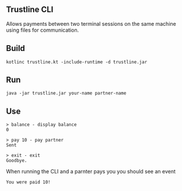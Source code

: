 ## Trustline CLI

Allows payments between two terminal sessions on the same machine using files for communication.

## Build

```
kotlinc trustline.kt -include-runtime -d trustline.jar
```

## Run

```
java -jar trustline.jar your-name partner-name
```

## Use

```
> balance - display balance
0

> pay 10 - pay partner
Sent

> exit - exit
Goodbye.
```

When running the CLI and a parnter pays you you should see an event

```
You were paid 10!
```

